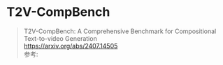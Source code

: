 # T2V-CompBench
> T2V-CompBench: A Comprehensive Benchmark for Compositional Text-to-video Generation<br>
> https://arxiv.org/abs/2407.14505<br>
> 参考: 
